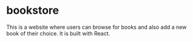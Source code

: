 # bookstore
This is a website where users can browse for books and also add a new book of their choice. It is built with React.
